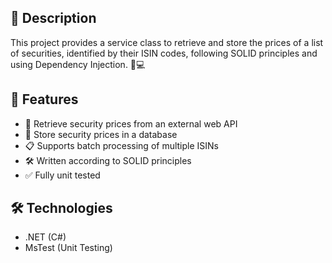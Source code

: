 ## 📄 Description
This project provides a service class to retrieve and store the prices of a list of securities, identified by their ISIN codes, following SOLID principles and using Dependency Injection. 🏦💻

## 🚀 Features
- 🔗 Retrieve security prices from an external web API
- 💾 Store security prices in a database
- 📋 Supports batch processing of multiple ISINs
- 🛠️ Written according to SOLID principles
- ✅ Fully unit tested

## 🛠️ Technologies
- .NET (C#)
- MsTest (Unit Testing)
